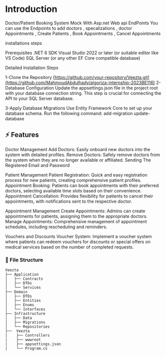 # Introduction
Doctor/Patient Booking System Mock With Asp.net Web api EndPoints 
You can use the Endpoints to add doctors , specalizations , doctor Appointments , Create Patients , Book Appointments , Cancel Appointments 



installations steps

Prerequisites
.NET 6 SDK
Visual Studio 2022 or later (or suitable editor like VS Code)
SQL Server (or any other EF Core compatible database)


Detailed Installation Steps

1-Clone the Repository
[https://github.com/your-repository/Veezta.git](https://github.com/MahmoudAbdulhady/algoriza-internship-2023BE116)
2- Database Configuration
Update the appsettings.json file in the project root with your database connection string. This step is crucial for connecting the API to your SQL Server database.

3-Apply Database Migrations
Use Entity Framework Core to set up your database schema. Run the following command:
add-migration 
update-database


## :zap: Features
Doctor Management
Add Doctors: Easily onboard new doctors into the system with detailed profiles.
Remove Doctors: Safely remove doctors from the system when they are no longer available or affiliated.
Sending The Registered Email and Password 

Patient Management
Patient Registration: Quick and easy registration process for new patients, creating comprehensive patient profiles.
Appointment Booking: Patients can book appointments with their preferred doctors, selecting available time slots based on their convenience.
Appointment Cancellation: Provides flexibility for patients to cancel their appointments, with notifications sent to the respective doctor.

Appointment Management
Create Appointments: Admins can create appointments for patients, assigning them to the appropriate doctors.
Manage Appointments: Comprehensive management of appointment schedules, including rescheduling and reminders.

Vouchers and Discounts
Voucher System: Implement a voucher system where patients can redeem vouchers for discounts or special offers on medical services based on the number of completed requests.




###  :file_folder: File Structure
```
Veezta
├── Application
│   ├── Contracts
│   ├── DTOs
│   └── Services
├── Domain
│   ├── DTOs
│   ├── Entities
│   ├── Enums
│   └── Interfaces
├── Infrastructure
│   ├── Data
│   ├── Migrations
│   └── Repositories
├──  Veezta
|    ├── Controllers
|    ├── wwwroot
|    ├── appsettings.json
|    └── Program.cs





